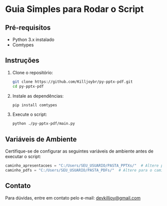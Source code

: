 # Guia Simples para Rodar o Script

## Pré-requisitos
- Python 3.x instalado
- Comtypes

## Instruções

1. Clone o repositório:
    ```sh
    git clone https://github.com/Killjoybr/py-pptx-pdf.git
    cd py-pptx-pdf
    ```

2. Instale as dependências:
    ```sh
    pip install comtypes
    ```

3. Execute o script:
    ```sh
    python ./py-pptx-pdf/main.py
    ```

## Variáveis de Ambiente

Certifique-se de configurar as seguintes variáveis de ambiente antes de executar o script:

```py
caminho_apresentacoes = "C:/Users/SEU_USUARIO/PASTA_PPTXs/"  # Altere para o caminho onde estão as apresentações
caminho_pdfs = "C:/Users/SEU_USUARIO/PASTA_PDFs/"  # Altere para o caminho onde estão os pdfs
```

## Contato

Para dúvidas, entre em contato pelo e-mail: [devkilljoy@gmail.com](mailto:devkilljoy@gmail.com)